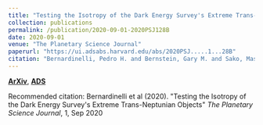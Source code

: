 ```yaml
---
title: "Testing the Isotropy of the Dark Energy Survey's Extreme Trans-Neptunian Objects"
collection: publications
permalink: /publication/2020-09-01-2020PSJ128B
date: 2020-09-01
venue: "The Planetary Science Journal"
paperurl: "https://ui.adsabs.harvard.edu/abs/2020PSJ.....1...28B"
citation: "Bernardinelli, Pedro H. and Bernstein, Gary M. and Sako, Masao and Hamilton, Stephanie and Gerdes, David W. and Adams, Fred C. and Saunders, William R. and Aguena, M. and Allam, S. and Avila, S. and Brooks, D. and Diehl, H.~T. and Doel, P. and Everett, S. and Garc'ia-Bellido, J. and Gaztanaga, E. and Gruendl, R.~A. and Honscheid, K. and Ogando, R.~L.~C. and Palmese, A. and Tucker, D.~L. and Walker, A.~R. and Wester, W. and (The DES Collaboration). &quot;Testing the Isotropy of the Dark Energy Survey's Extreme Trans-Neptunian Objects.&quot; <i>The Planetary Science Journal</i>, 1, Sep 2020"
---
```


[**ArXiv**](https://arxiv.org/abs/2003.08901), [**ADS**](https://ui.adsabs.harvard.edu/abs/2020PSJ.....1...28B)

Recommended citation: Bernardinelli et al (2020). "Testing the Isotropy of the Dark Energy Survey's Extreme Trans-Neptunian Objects" <i>The Planetary Science Journal</i>, 1, Sep 2020
